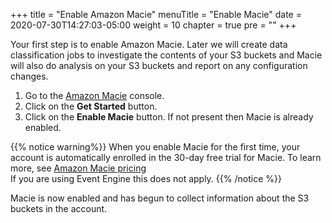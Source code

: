 +++
title = "Enable Amazon Macie"
menuTitle = "Enable Macie"
date = 2020-07-30T14:27:03-05:00
weight = 10
chapter = true
pre = "<b></b>"
+++

Your first step is to enable Amazon Macie.  Later we will create data classification jobs to investigate the contents of your S3 buckets and Macie will also do analysis on your S3 buckets and report on any configuration changes.

1. Go to the [Amazon Macie](https://console.aws.amazon.com/macie/home) console.
2. Click on the **Get Started** button.
3. Click on the **Enable Macie** button.  If not present then Macie is already enabled.

{{% notice warning%}}
When you enable Macie for the first time, your account is automatically enrolled in the 30-day free trial for Macie. To learn more, see [Amazon Macie pricing](https://aws.amazon.com/macie/pricing/)  
If you are using Event Engine this does not apply.
{{% /notice %}}

Macie is now enabled and has begun to collect information about the S3 buckets in the account.